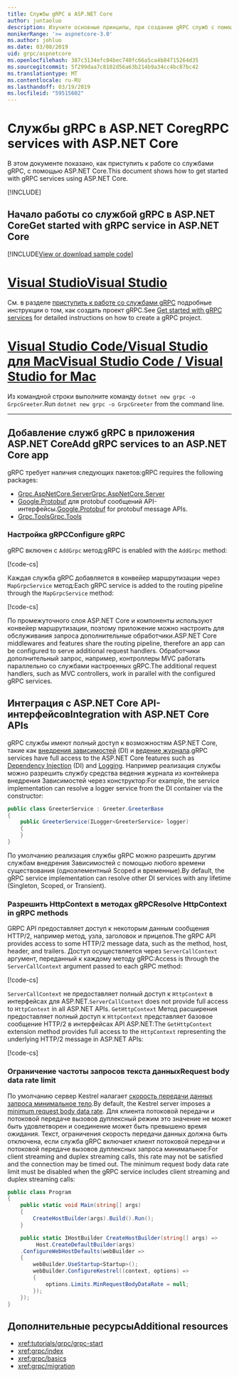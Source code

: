 ```yaml
---
title: Службы gRPC в ASP.NET Core
author: juntaoluo
description: Изучите основные принципы, при создании gRPC служб с помощью ASP.NET Core.
monikerRange: '>= aspnetcore-3.0'
ms.author: johluo
ms.date: 03/08/2019
uid: grpc/aspnetcore
ms.openlocfilehash: 387c3134efc04bec740fc66a5ca4b84715264d35
ms.sourcegitcommit: 5f299daa7c8102d56a63b214b9a34cc4bc87bc42
ms.translationtype: MT
ms.contentlocale: ru-RU
ms.lasthandoff: 03/19/2019
ms.locfileid: "59515602"
---
```

# <a name="grpc-services-with-aspnet-core"></a><span data-ttu-id="d82a4-103">Службы gRPC в ASP.NET Core</span><span class="sxs-lookup"><span data-stu-id="d82a4-103">gRPC services with ASP.NET Core</span></span>

<span data-ttu-id="d82a4-104">В этом документе показано, как приступить к работе со службами gRPC, с помощью ASP.NET Core.</span><span class="sxs-lookup"><span data-stu-id="d82a4-104">This document shows how to get started with gRPC services using ASP.NET Core.</span></span>

[!INCLUDE[](~/includes/net-core-prereqs-all-3.0.md)]

## <a name="get-started-with-grpc-service-in-aspnet-core"></a><span data-ttu-id="d82a4-105">Начало работы со службой gRPC в ASP.NET Core</span><span class="sxs-lookup"><span data-stu-id="d82a4-105">Get started with gRPC service in ASP.NET Core</span></span>

[!INCLUDE[View or download sample code](~/includes/grpc/download.md)]

# <a name="visual-studiotabvisual-studio"></a>[<span data-ttu-id="d82a4-106">Visual Studio</span><span class="sxs-lookup"><span data-stu-id="d82a4-106">Visual Studio</span></span>](#tab/visual-studio)

<span data-ttu-id="d82a4-107">См. в разделе [приступить к работе со службами gRPC](xref:tutorials/grpc/grpc-start) подробные инструкции о том, как создать проект gRPC.</span><span class="sxs-lookup"><span data-stu-id="d82a4-107">See [Get started with gRPC services](xref:tutorials/grpc/grpc-start) for detailed instructions on how to create a gRPC project.</span></span>

# <a name="visual-studio-code--visual-studio-for-mactabvisual-studio-codevisual-studio-mac"></a>[<span data-ttu-id="d82a4-108">Visual Studio Code/Visual Studio для Mac</span><span class="sxs-lookup"><span data-stu-id="d82a4-108">Visual Studio Code / Visual Studio for Mac</span></span>](#tab/visual-studio-code+visual-studio-mac)

<span data-ttu-id="d82a4-109">Из командной строки выполните команду `dotnet new grpc -o GrpcGreeter`.</span><span class="sxs-lookup"><span data-stu-id="d82a4-109">Run `dotnet new grpc -o GrpcGreeter` from the command line.</span></span>

---

## <a name="add-grpc-services-to-an-aspnet-core-app"></a><span data-ttu-id="d82a4-110">Добавление служб gRPC в приложения ASP.NET Core</span><span class="sxs-lookup"><span data-stu-id="d82a4-110">Add gRPC services to an ASP.NET Core app</span></span>

<span data-ttu-id="d82a4-111">gRPC требует наличия следующих пакетов:</span><span class="sxs-lookup"><span data-stu-id="d82a4-111">gRPC requires the following packages:</span></span>

* [<span data-ttu-id="d82a4-112">Grpc.AspNetCore.Server</span><span class="sxs-lookup"><span data-stu-id="d82a4-112">Grpc.AspNetCore.Server</span></span>](https://www.nuget.org/packages/Grpc.AspNetCore.Server)
* <span data-ttu-id="d82a4-113">[Google.Protobuf](https://www.nuget.org/packages/Google.Protobuf/) для protobuf сообщений API-интерфейсы.</span><span class="sxs-lookup"><span data-stu-id="d82a4-113">[Google.Protobuf](https://www.nuget.org/packages/Google.Protobuf/) for protobuf message APIs.</span></span>
* [<span data-ttu-id="d82a4-114">Grpc.Tools</span><span class="sxs-lookup"><span data-stu-id="d82a4-114">Grpc.Tools</span></span>](https://www.nuget.org/packages/Grpc.Tools/)

### <a name="configure-grpc"></a><span data-ttu-id="d82a4-115">Настройка gRPC</span><span class="sxs-lookup"><span data-stu-id="d82a4-115">Configure gRPC</span></span>

<span data-ttu-id="d82a4-116">gRPC включен с `AddGrpc` метод:</span><span class="sxs-lookup"><span data-stu-id="d82a4-116">gRPC is enabled with the `AddGrpc` method:</span></span>

[!code-cs[](~/tutorials/grpc/grpc-start/samples/GrpcStart/GrpcGreeter.Server/Startup.cs?name=snippet&highlight=5)]

<span data-ttu-id="d82a4-117">Каждая служба gRPC добавляется в конвейер маршрутизации через `MapGrpcService` метод:</span><span class="sxs-lookup"><span data-stu-id="d82a4-117">Each gRPC service is added to the routing pipeline through the `MapGrpcService` method:</span></span>

[!code-cs[](~/tutorials/grpc/grpc-start/samples/GrpcStart/GrpcGreeter.Server/Startup.cs?name=snippet&highlight=16-19)]

<span data-ttu-id="d82a4-118">По промежуточного слоя ASP.NET Core и компоненты используют конвейер маршрутизации, поэтому приложение можно настроить для обслуживания запроса дополнительные обработчики.</span><span class="sxs-lookup"><span data-stu-id="d82a4-118">ASP.NET Core middlewares and features share the routing pipeline, therefore an app can be configured to serve additional request handlers.</span></span> <span data-ttu-id="d82a4-119">Обработчики дополнительный запрос, например, контроллеры MVC работать параллельно со службами настроенных gRPC.</span><span class="sxs-lookup"><span data-stu-id="d82a4-119">The additional request handlers, such as MVC controllers, work in parallel with the configured gRPC services.</span></span>

## <a name="integration-with-aspnet-core-apis"></a><span data-ttu-id="d82a4-120">Интеграция с ASP.NET Core API-интерфейсов</span><span class="sxs-lookup"><span data-stu-id="d82a4-120">Integration with ASP.NET Core APIs</span></span>

<span data-ttu-id="d82a4-121">gRPC службы имеют полный доступ к возможностям ASP.NET Core, такие как [внедрения зависимостей](xref:fundamentals/dependency-injection) (DI) и [ведение журнала](xref:fundamentals/logging/index).</span><span class="sxs-lookup"><span data-stu-id="d82a4-121">gRPC services have full access to the ASP.NET Core features such as [Dependency Injection](xref:fundamentals/dependency-injection) (DI) and [Logging](xref:fundamentals/logging/index).</span></span> <span data-ttu-id="d82a4-122">Например реализация службы можно разрешить службу средства ведения журнала из контейнера внедрения Зависимостей через конструктор:</span><span class="sxs-lookup"><span data-stu-id="d82a4-122">For example, the service implementation can resolve a logger service from the DI container via the constructor:</span></span>

```csharp
public class GreeterService : Greeter.GreeterBase
{
    public GreeterService(ILogger<GreeterService> logger)
    {
    }
}
```

<span data-ttu-id="d82a4-123">По умолчанию реализация службы gRPC можно разрешить другим службам внедрения Зависимостей с помощью любого времени существования (одноэлементный Scoped и временные).</span><span class="sxs-lookup"><span data-stu-id="d82a4-123">By default, the gRPC service implementation can resolve other DI services with any lifetime (Singleton, Scoped, or Transient).</span></span>

### <a name="resolve-httpcontext-in-grpc-methods"></a><span data-ttu-id="d82a4-124">Разрешить HttpContext в методах gRPC</span><span class="sxs-lookup"><span data-stu-id="d82a4-124">Resolve HttpContext in gRPC methods</span></span>

<span data-ttu-id="d82a4-125">GRPC API предоставляет доступ к некоторым данным сообщения HTTP/2, например метод, узла, заголовок и прицепов.</span><span class="sxs-lookup"><span data-stu-id="d82a4-125">The gRPC API provides access to some HTTP/2 message data, such as the method, host, header, and trailers.</span></span> <span data-ttu-id="d82a4-126">Доступ осуществляется через `ServerCallContext` аргумент, переданный к каждому методу gRPC:</span><span class="sxs-lookup"><span data-stu-id="d82a4-126">Access is through the `ServerCallContext` argument passed to each gRPC method:</span></span>

[!code-cs[](~/tutorials/grpc/grpc-start/samples/GrpcStart/GrpcGreeter.Server/Services/GreeterService.cs?highlight=3-4&name=snippet)]

<span data-ttu-id="d82a4-127">`ServerCallContext` не предоставляет полный доступ к `HttpContext` в интерфейсах для ASP.NET.</span><span class="sxs-lookup"><span data-stu-id="d82a4-127">`ServerCallContext` does not provide full access to `HttpContext` in all ASP.NET APIs.</span></span> <span data-ttu-id="d82a4-128">`GetHttpContext` Метод расширения предоставляет полный доступ к `HttpContext` представляет базовое сообщение HTTP/2 в интерфейсах API ASP.NET:</span><span class="sxs-lookup"><span data-stu-id="d82a4-128">The `GetHttpContext` extension method provides full access to the `HttpContext` representing the underlying HTTP/2 message in ASP.NET APIs:</span></span>

[!code-cs[](~/tutorials/grpc/grpc-start/samples/GrpcStart/GrpcGreeter.Server/Services/GreeterService.cs?name=snippet1)]

### <a name="request-body-data-rate-limit"></a><span data-ttu-id="d82a4-129">Ограничение частоты запросов текста данных</span><span class="sxs-lookup"><span data-stu-id="d82a4-129">Request body data rate limit</span></span>

<span data-ttu-id="d82a4-130">По умолчанию сервер Kestrel налагает [скорость передачи данных запроса минимальное тело](
<xref:Microsoft.AspNetCore.Server.Kestrel.Core.KestrelServerLimits.MinRequestBodyDataRate>).</span><span class="sxs-lookup"><span data-stu-id="d82a4-130">By default, the Kestrel server imposes a [minimum request body data rate](
<xref:Microsoft.AspNetCore.Server.Kestrel.Core.KestrelServerLimits.MinRequestBodyDataRate>).</span></span> <span data-ttu-id="d82a4-131">Для клиента потоковой передачи и потоковой передаче вызовов дуплексный режим это значение не может быть удовлетворен и соединение может быть превышено время ожидания. Текст, ограничения скорость передачи данных должна быть отключена, если служба gRPC включает клиент потоковой передачи и потоковой передаче вызовов дуплексных запроса минимальное:</span><span class="sxs-lookup"><span data-stu-id="d82a4-131">For client streaming and duplex streaming calls, this rate may not be satisfied and the connection may be timed out. The minimum request body data rate limit must be disabled when the gRPC service includes client streaming and duplex streaming calls:</span></span>

```csharp
public class Program
{
    public static void Main(string[] args)
    {
        CreateHostBuilder(args).Build().Run();
    }

    public static IHostBuilder CreateHostBuilder(string[] args) =>
         Host.CreateDefaultBuilder(args)
    .ConfigureWebHostDefaults(webBuilder =>
    {
        webBuilder.UseStartup<Startup>();
        webBuilder.ConfigureKestrel((context, options) =>
        {
            options.Limits.MinRequestBodyDataRate = null;
        });
    });
}
```

## <a name="additional-resources"></a><span data-ttu-id="d82a4-132">Дополнительные ресурсы</span><span class="sxs-lookup"><span data-stu-id="d82a4-132">Additional resources</span></span>

* <xref:tutorials/grpc/grpc-start>
* <xref:grpc/index>
* <xref:grpc/basics>
* <xref:grpc/migration>
